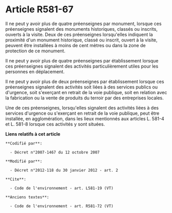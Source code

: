 # Article R581-67

Il ne peut y avoir plus de quatre préenseignes par monument,  lorsque ces préenseignes signalent des monuments historiques,
classés ou  inscrits, ouverts à la visite. Deux de ces préenseignes lorsqu'elles  indiquent la proximité d'un monument
historique, classé ou inscrit,  ouvert à la visite, peuvent être installées à moins de cent mètres ou  dans la zone de
protection de ce monument.

Il ne peut y avoir plus de quatre préenseignes par  établissement lorsque ces préenseignes signalent des activités
particulièrement utiles pour les personnes en déplacement.

Il ne peut y avoir plus de deux préenseignes par établissement  lorsque ces préenseignes signalent des activités soit liées à
des  services publics ou d'urgence, soit s'exerçant en retrait de la voie  publique, soit en relation avec la fabrication ou
la vente de produits  du terroir par des entreprises locales.

Une de ces préenseignes, lorsqu'elles signalent des activités  liées à des services d'urgence ou s'exerçant en retrait de la
voie  publique, peut être installée, en agglomération, dans les lieux  mentionnés aux articles L. 581-4 et L. 581-8 lorsque
ces activités y  sont situées.

**Liens relatifs à cet article**

	**Codifié par**:

	  - Décret n°2007-1467 du 12 octobre 2007

	**Modifié par**:

	  - Décret n°2012-118 du 30 janvier 2012 - art. 2

	**Cite**:

	  - Code de l'environnement - art. L581-19 (VT)

	**Anciens textes**:

	  - Code de l'environnement - art. R581-72 (VT)
